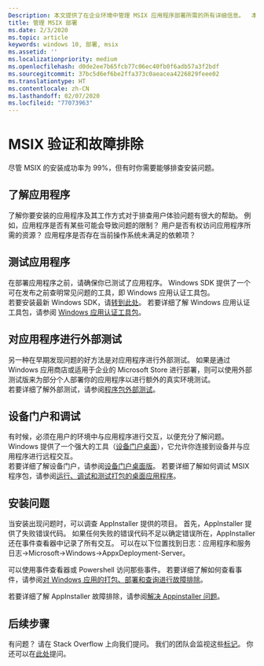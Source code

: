```yaml
---
Description: 本文提供了在企业环境中管理 MSIX 应用程序部署所需的所有详细信息。  本文的目标读者是企业和 IT 专业人员。
title: 管理 MSIX 部署
ms.date: 2/3/2020
ms.topic: article
keywords: windows 10, 部署, msix
ms.assetid: ''
ms.localizationpriority: medium
ms.openlocfilehash: d0de2ee7b65fcb77c06ec40fb0f6adb57a3f2bdf
ms.sourcegitcommit: 37bc5d6ef6be2ffa373c0aeacea4226829feee02
ms.translationtype: HT
ms.contentlocale: zh-CN
ms.lasthandoff: 02/07/2020
ms.locfileid: "77073963"
---
```

# <a name="msix-validation-and-troubleshooting"></a>MSIX 验证和故障排除
尽管 MSIX 的安装成功率为 99%，但有时你需要能够排查安装问题。

## <a name="know-the-application"></a>了解应用程序
了解你要安装的应用程序及其工作方式对于排查用户体验问题有很大的帮助。  例如，应用程序是否有某些可能会导致问题的限制？  用户是否有权访问应用程序所需的资源？  应用程序是否存在当前操作系统未满足的依赖项？

## <a name="test-your-application"></a>测试应用程序
在部署应用程序之前，请确保你已测试了应用程序。  Windows SDK 提供了一个可在发布之前查明常见问题的工具，即 Windows 应用认证工具包。  
若要安装最新 Windows SDK，请[转到此处](https://developer.microsoft.com/windows/downloads/windows-10-sdk)。
若要详细了解 Windows 应用认证工具包，请参阅 [Windows 应用认证工具包](https://docs.microsoft.com/windows/uwp/debug-test-perf/windows-app-certification-kit)。

## <a name="flight-your-application"></a>对应用程序进行外部测试
另一种在早期发现问题的好方法是对应用程序进行外部测试。  如果是通过 Windows 应用商店或适用于企业的 Microsoft Store 进行部署，则可以使用外部测试版来为部分个人部署你的应用程序以进行额外的真实环境测试。  
若要详细了解外部测试，请参阅[程序包外部测试](https://docs.microsoft.com/windows/uwp/publish/package-flights?context=/windows/msix/render)。

## <a name="device-portal-and-debugging"></a>设备门户和调试
有时候，必须在用户的环境中与应用程序进行交互，以便充分了解问题。  Windows 提供了一个强大的工具（[设备门户桌面](https://docs.microsoft.com/windows/uwp/debug-test-perf/device-portal-desktop)），它允许你连接到设备并与应用程序进行远程交互。  
若要详细了解设备门户，请参阅[设备门户桌面版](https://docs.microsoft.com/windows/uwp/debug-test-perf/device-portal-desktop)。
若要详细了解如何调试 MSIX 程序包，请参阅[运行、调试和测试打包的桌面应用程序](https://docs.microsoft.com/windows/msix/desktop/desktop-to-uwp-debug)。

## <a name="installation-issues"></a>安装问题
当安装出现问题时，可以调查 AppInstaller 提供的项目。  首先，AppInstaller 提供了失败错误代码。  如果任何失败的错误代码不足以确定错误所在，AppInstaller 还在事件查看器中记录了所有交互。  可以在以下位置找到日志：应用程序和服务日志->Microsoft->Windows->AppxDeployment-Server。

可以使用事件查看器或 Powershell 访问那些事件。 若要详细了解如何查看事件，请参阅[对 Windows 应用的打包、部署和查询进行故障排除](https://docs.microsoft.com/windows/win32/appxpkg/troubleshooting)。

若要详细了解 AppInstaller 故障排除，请参阅[解决 Appinstaller 问题](https://docs.microsoft.com/windows/msix/app-installer/troubleshoot-appinstaller-issues)。


## <a name="next-steps"></a>后续步骤

有问题？ 请在 Stack Overflow 上向我们提问。 我们的团队会监视这些[标记](https://stackoverflow.com/questions/tagged/project-centennial+or+desktop-bridge)。 你还可以在[此处](https://social.msdn.microsoft.com/Forums//home?filter=alltypes&sort=relevancedesc&searchTerm=%5BDesktop%20Converter%5D)提问。

 
